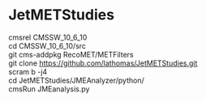 # JetMETStudies

cmsrel CMSSW_10_6_10 <br>
cd CMSSW_10_6_10/src <br>
git cms-addpkg RecoMET/METFilters <br>
git clone https://github.com/lathomas/JetMETStudies.git <br>
scram b -j4 <br>
cd JetMETStudies/JMEAnalyzer/python/ <br>
cmsRun JMEanalysis.py <br>
